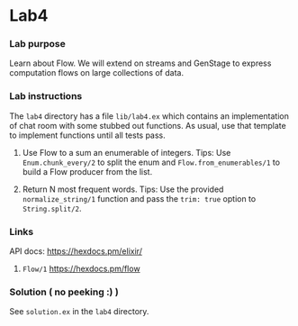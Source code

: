 # Lab4

### Lab purpose

Learn about Flow. We will extend on streams and GenStage to express computation flows on large
collections of data.

### Lab instructions

The `lab4` directory has a file `lib/lab4.ex` which contains an implementation of chat
room with some stubbed out functions. As usual, use that template to implement functions
until all tests pass.

  1. Use Flow to a sum an enumerable of integers. Tips: Use `Enum.chunk_every/2` to split the enum
     and `Flow.from_enumerables/1` to build a Flow producer from the list.

  2. Return N most frequent words. Tips: Use the provided `normalize_string/1` function and pass
     the `trim: true` option to `String.split/2`.


### Links

API docs: https://hexdocs.pm/elixir/

  1. `Flow/1` https://hexdocs.pm/flow


### Solution ( no peeking :) )

See `solution.ex` in the `lab4` directory.
